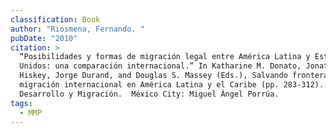 ```yaml
---
classification: Book
author: "Riosmena, Fernando. "
pubDate: "2010"
citation: >
  “Posibilidades y formas de migración legal entre América Latina y Estados
  Unidos: una comparación internacional.” In Katharine M. Donato, Jonathan
  Hiskey, Jorge Durand, and Douglas S. Massey (Eds.), Salvando fronteras:
  migración internacional en América Latina y el Caribe (pp. 283-312). Colección
  Desarrollo y Migración.  México City: Miguel Ángel Porrúa.   
tags:
  - MMP
---
```

